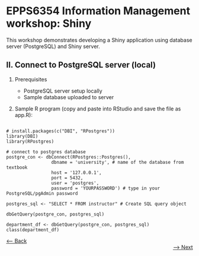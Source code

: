 # EPPS6354 Information Management workshop: Shiny

This workshop demonstrates developing a Shiny application using database server (PostgreSQL) and Shiny server.

## II. Connect to PostgreSQL server (local)

1. Prerequisites
    * PostgreSQL server setup locally
    * Sample database uploaded to server

2. Sample R program (copy and paste into RStudio and save the file as app.R):

```

# install.packages(c("DBI", "RPostgres"))
library(DBI)
library(RPostgres)

# connect to postgres database
postgre_con <- dbConnect(RPostgres::Postgres(),
                 dbname = 'university', # name of the database from textbook
                 host = '127.0.0.1', 
                 port = 5432, 
                 user = 'postgres',
                 password = 'YOURPASSWORD') # type in your PostgreSQL/pgAdmin password

postgres_sql <- "SELECT * FROM instructor" # Create SQL query object

dbGetQuery(postgre_con, postgres_sql) 

department_df <- dbGetQuery(postgre_con, postgres_sql)
class(department_df)

```
<div align="left"><a href="https://github.com/datageneration/informationmanagement/blob/master/workshop/Shiny/1-setup-shiny.md"><-- Back</a></div>
<div align="right"><a href="https://github.com/datageneration/informationmanagement/blob/master/workshop/Shiny/3-connect_NBAdatabase.md">--> Next</a></div>

